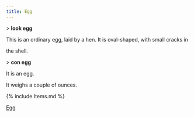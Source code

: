 ```yaml
---
title: Egg
---
```


\> **look egg**

This is an ordinary egg, laid by a hen. It is oval-shaped, with small
cracks in

the shell.

\> **con egg**

It is an egg.

It weighs a couple of ounces.

{% include Items.md %}

[Egg](Category:Consumables "wikilink")